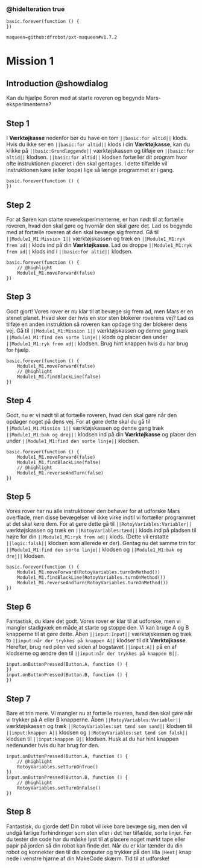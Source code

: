 ### @hideIteration true

```template
basic.forever(function () {
})
```

```package
maqueen=github:dfrobot/pxt-maqueen#v1.7.2
```

# Mission 1

## Introduction @showdialog

Kan du hjælpe Soren med at starte roveren og begynde Mars-eksperimenterne?

## Step 1

<!-- I **Værktøjkasse** nedenfor bør du have en tom ``||basic:for altid||``-blok. Hvis du ikke kan se en ``||basic:for altid||``-blok i din **Værktøjkasse**, kan du klikke på ``||basic:Grundlæggende||``-værktøjskassen og tilføje en ``||basic:for altid||``-blok på den måde. Blokken ``||basic:for altid||`` fortæller dit program, hvor ofte det skal gentage de instruktioner, der er placeret i den. I dette tilfælde vil disse instruktioner køre (eller loope), så længe programmet kører. -->

I **Værktøjkasse**  nedenfor bør du have en tom ``||basic:for altid||`` klods. Hvis du ikke ser en ``||basic:for altid||`` klods i din **Værktøjkasse**, kan du klikke på ``||basic:Grundlæggende||`` værktøjskassen og tilføje en ``||basic:for altid||`` klodsen. ``||basic:for altid||`` klodsen fortæller dit program hvor ofte instruktionen placeret i den skal gentages. I dette tilfælde vil instruktionen køre (eller loope) lige så længe programmet er i gang.

```blocks
basic.forever(function () {
})
```

## Step 2

<!-- For at Søren kan starte roverens eksperimenter, bliver han nødt til at fortælle roveren, hvad den skal gøre, og hvornår den skal gøre det. Lad os starte med at fortælle roveren, at den skal bevæge sig fremad. Gå til værktøjskassen ``||Module1_M1:Mission 1||``, og træk en ``||Module1_M1:gå fremad||``-blok ind i din **Værktøjkasse**. Nu kan du putte ``||Module1_M1:gå fremad||``-blokken ind i ``||basic:for altid||``-blokken. -->

For at Søren kan starte rovereksperimenterne, er han nødt til at fortælle roveren, hvad den skal gøre og hvornår den skal gøre det. Lad os begynde med at fortælle roveren at den skal bevæge sig fremad. Gå til ``||Module1_M1:Mission 1||`` værktøjskassen og træk en ``||Module1_M1:ryk frem ad||`` klods ind på din **Værktøjkasse**. Lad os droppe ``||Module1_M1:ryk frem ad||`` klods ind i ``||basic:for altid||`` klodsen.

```blocks
basic.forever(function () {
    // @highlight
    Module1_M1.moveForward(false)
})
```

## Step 3

<!-- Godt arbejde! Vores rover er klar til at komme videre, men Mars er en planet med mange sten. Hvad sker der, hvis en stor sten blokerer roverens vej? Lad os tilføje endnu en instruktion, så roveren kan opdage alt, der blokerer dens vej. Gå til værktøjskassen ``||Module1_M1:Mission 1||``, og træk denne gang blokken ``||Module1_M1:find sort linje||`` og placer den under blokken ``||Module1_M1:gå fremad||``. Brug hint-knappen, hvis du har brug for hjælp. -->

Godt gjort! Vores rover er nu klar til at bevæge sig frem ad, men Mars er en stenet planet. Hvad sker der hvis en stor sten blokerer roverens vej? Lad os tilføje en anden instruktion så roveren kan opdage ting der blokerer dens vej. Gå til ``||Module1_M1:Mission 1||`` værktøjskassen og denne gang træk ``||Module1_M1:find den sorte linje||`` klods og placer den under ``||Module1_M1:ryk frem ad||`` klodsen. Brug hint knappen hvis du har brug for hjælp.

```blocks
basic.forever(function () {
    Module1_M1.moveForward(false)
    // @highlight
    Module1_M1.findBlackLine(false)
})
```

## Step 4

<!-- Okay, nu skal vi fortælle roveren, hvad den skal gøre, når den opdager noget i vejen. For at gøre dette skal du gå til værktøjskassen ``||Module1_M1:Mission 1||`` og denne gang trække blokken ``||Module1_M1:bak og drej||`` ind i din **Værktøjkasse** og placere den under blokken ``||Module1_M1:find sort linje||``. -->

Godt, nu er vi nødt til at fortælle roveren, hvad den skal gøre når den opdager noget på dens vej. For at gøre dette skal du gå til ``||Module1_M1:Mission 1||`` værktøjskassen og denne gang træk ``||Module1_M1:bak og drej||`` klodsen ind på din **Værktøjkasse** og placer den under ``||Module1_M1:find den sorte linje||`` klodsen.

```blocks
basic.forever(function () {
    Module1_M1.moveForward(false)
    Module1_M1.findBlackLine(false)
    // @highlight
    Module1_M1.reverseAndTurn(false)
})
```

## Step 5

<!-- Vores rover har nu alle de instruktioner, den skal bruge for at udforske Mars' overflade, men bevægelserne vil ikke virke, før vi beder programmet om at slå dem til. For at gøre dette skal du gå til værktøjskassen ``||RotoyVariables:Variabler||`` og trække en ``||RotoyVariables:tændFor||``-blok ind i rummet til højre for din ``||Module1_M1:gå fremad||``-blok. (Dette vil erstatte ``||logic:falsk||``-blokken, der allerede er der). Gentag nu det samme trin for blokkene ``||Module1_M1:find sort linje||`` og ``||Module1_M1:bak og drej||``. -->

Vores rover har nu alle instruktioner den behøver for at udforske Mars overflade, men disse bevægelser vil ikke virke indtil vi fortæller programmet at det skal køre dem. For at gøre dette gå til ``||RotoyVariables:Variabler||`` værktøjskassen og træk en ``||RotoyVariables:tænd||`` klods ind på pladsen til højre for din ``||Module1_M1:ryk frem ad||`` klods. (Dette vil erstatte ``||logic:falsk||`` klodsen som allerede er der). Gentag nu det samme trin for ``||Module1_M1:find den sorte linje||`` klodsen og ``||Module1_M1:bak og drej||`` klodsen.

```blocks
basic.forever(function () {
    Module1_M1.moveForward(RotoyVariables.turnOnMethod())
    Module1_M1.findBlackLine(RotoyVariables.turnOnMethod())
    Module1_M1.reverseAndTurn(RotoyVariables.turnOnMethod())
})
```

## Step 6

<!-- Wow, du gør det godt. Vores rover er klar til at gå på opdagelse, men vi mangler stadig en måde at starte og stoppe den på. Det kan vi bruge knapperne A og B til. Åbn værktøjskassen ``||input:Input||``, og træk to ``||input:når der trykkes på knappen A||``-blokke til din **Værktøjkasse**. Brug derefter drop down-pilen ved siden af bogstavet ``||input:A||`` på en af blokkene til at ændre det til ``||input:når der trykkes på knappen B||``. -->

Fantastisk, du klare det godt. Vores rover er klar til at udforske, men vi mangler stadigvæk en måde at starte og stoppe den. Vi kan bruge A og B knapperne til at gøre dette. Åben ``||input:Input||`` værktøjskassen og træk to ``||input:når der trykkes på knappen A||`` klodser til dit **Værktøjkasse**. Herefter, brug ned pilen ved siden af bogstavet ``||input:A||`` på en af klodserne og ændre den til ``||input:når der trykkes på knappen B||``.

```blocks
input.onButtonPressed(Button.A, function () {
})
input.onButtonPressed(Button.B, function () {
})
```

## Step 7

<!-- Så mangler vi bare et skridt mere. Vi skal fortælle roveren, hvad den skal gøre, når vi trykker på knapperne A og B. Åbn værktøjskassen ``||RotoyVariables:Variabler||``, og træk blokken ``||RotoyVariables:sæt tændFor til sand||`` hen til blokken ``||input:knappen A||`` og blokken ``||RotoyVariables:sæt tændFor til falsk||`` hen til blokken ``||input:knappen B||``. Husk, at du har hint-knappen nedenfor, hvis du får brug for den. -->

Bare et trin mere. Vi mangler nu at fortælle roveren, hvad den skal gøre når vi trykker på A eller B knapperne. Åben ``||RotoyVariables:Variabler||`` værktøjskassen og træk ``||RotoyVariables:sæt tænd som sand||`` klodsen til ``||input:knappen A||`` klodsen og ``||RotoyVariables:sæt tænd som falsk||`` klodsen til ``||input:knappen B||`` klodsen. Husk at du har hint knappen nedenunder hvis du har brug for den.

```blocks
input.onButtonPressed(Button.A, function () {
    // @highlight
    RotoyVariables.setTurnOnTrue()
})
input.onButtonPressed(Button.B, function () {
    // @highlight
    RotoyVariables.setTurnOnFalse()
})
```


## Step 8

<!-- Wow, du gjorde det! Ikke alene vil din robot bevæge sig, men den vil også undgå farlige forhindringer som sten eller, i dette tilfælde, sorte streger. Før du tester din kode, skal du nok lægge noget mørkt tape eller papir ned på gulvet, som din robot kan finde. Når du er klar, tænder du din robot, forbinder den til din computer og trykker på den lilla knap ``|Hent|`` i nederste venstre hjørne af MakeCode-skærmen. Tid til at gå på opdagelse! -->

Fantastisk, du gjorde det! Din robot vil ikke bare bevæge sig, men den vil undgå farlige forhindringer som sten eller i det her tilfælde, sorte linjer. Før du tester din code har du måske lyst til at placere noget mørkt tape eller papir på jorden så din robot kan finde det. Når du er klar tænder du din robot og konnekter den til din computer og trykker på den lilla ``|Hent|`` knap nede i venstre hjørne af din MakeCode skærm. Tid til at udforske!